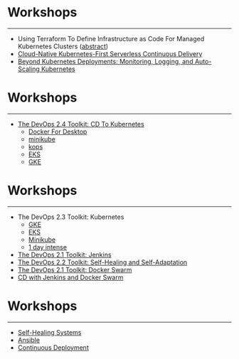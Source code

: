 # Workshops

---

* Using Terraform To Define Infrastructure as Code For Managed Kubernetes Clusters ([abstract](https://github.com/vfarcic/vfarcic.github.io/blob/master/catalog/abstracts/iac-workshop.md)) 
* [Cloud-Native Kubernetes-First Serverless Continuous Delivery](jx/workshop-tekton.html) 
* [Beyond Kubernetes Deployments: Monitoring, Logging, and Auto-Scaling Kubernetes](devops25/workshop.html)


# Workshops

---
* [The DevOps 2.4 Toolkit: CD To Kubernetes](devops24/workshop.html)
  * [Docker For Desktop](devops24/workshop-docker.html)
  * [minikube](devops24/workshop-minikube.html)
  * [kops](devops24/workshop-kops.html)
  * [EKS](devops24/workshop-eks.html)
  * [GKE](devops24/workshop-gke.html)


# Workshops

---

* The DevOps 2.3 Toolkit: Kubernetes
  * [GKE](devops23/workshop-gke.html)
  * [EKS](devops23/workshop-eks.html)
  * [Minikube](devops23/workshop.html)
  * [1 day intense](devops23/workshop-short.html)
* [The DevOps 2.1 Toolkit: Jenkins](jenkins-docker/workshop.html)
* [The DevOps 2.2 Toolkit: Self-Healing and Self-Adaptation](devops22/workshop.html)
* [The DevOps 2.1 Toolkit: Docker Swarm](devops21/workshop.html)
* [CD with Jenkins and Docker Swarm](jenkins-swarm/workshop.html)


# Workshops

---

* [Self-Healing Systems](self-healing/workshop.html)
* [Ansible](ansible-workshop/index.html)
* [Continuous Deployment](cd-workshop/index.html)
